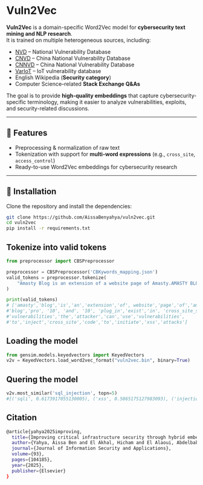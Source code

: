 # Vuln2Vec

**Vuln2Vec** is a domain-specific Word2Vec model for **cybersecurity text mining and NLP research**.  
It is trained on multiple heterogeneous sources, including:  

- [NVD](https://nvd.nist.gov/) – National Vulnerability Database  
- [CNVD](https://www.cnvd.org.cn/) – China National Vulnerability Database  
- [CNNVD](http://www.cnnvd.org.cn/) – China National Vulnerability Database  
- [VarIoT](https://variotdbs.fzi.de/) – IoT vulnerability database  
- English Wikipedia (**Security category**)  
- Computer Science–related **Stack Exchange Q&As**  

The goal is to provide **high-quality embeddings** that capture cybersecurity-specific terminology, making it easier to analyze vulnerabilities, exploits, and security-related discussions.

---

## 🚀 Features

- Preprocessing & normalization of raw text
- Tokenization with support for **multi-word expressions** (e.g., `cross_site`, `access_control`)
- Ready-to-use Word2Vec embeddings for cybersecurity research

---

## 🔧 Installation

Clone the repository and install the dependencies:

```bash
git clone https://github.com/AissaBenyahya/vuln2vec.git
cd vuln2vec
pip install -r requirements.txt
```

## Tokenize into valid tokens

```python
from preprocessor import CBSPreprocessor

preprocessor = CBSPreprocessor('CBKywords_mapping.json')
valid_tokens = preprocessor.tokenize(
    "Amasty Blog is an extension of a website page of Amasty.AMASTY BLOG Pro 2.10.3 and 2.10.4 plug-in exist in cross-site scripting vulnerabilities. The attacker can use vulnerabilities to inject cross-site code to initiate XSS attacks."
)

print(valid_tokens)
# ['amasty','blog','is','an','extension','of', website','page','of','amasty','amasty',
#'blog','pro', '10', 'and', '10', 'plug_in','exist','in', 'cross_site_scripting', 
#'vulnerabilities','the','attacker','can','use','vulnerabilities',
#'to','inject','cross_site','code','to','initiate','xss','attacks']
```

## Loading the model

```python
from gensim.models.keyedvectors import KeyedVectors
v2v = KeyedVectors.load_word2vec_format("vuln2vec.bin", binary=True)
```

## Quering the model

```python
v2v.most_similar('sql_injection', topn=5)
#[('sqli', 0.6173917055130005), ('xss', 0.5865175127983093), ('injection', 0.5430627465248108), ('forwhat', 0.5152729153633118), ('blind', 0.5120295286178589)]
```

## Citation

```bash  g
@article{yahya2025improving,
  title={Improving critical infrastructure security through hybrid embeddings for vulnerability classification},
  author={Yahya, Aissa Ben and El Akhal, Hicham and El Alaoui, Abdelbaki El Belrhiti},
  journal={Journal of Information Security and Applications},
  volume={93},
  pages={104185},
  year={2025},
  publisher={Elsevier}
}
```

